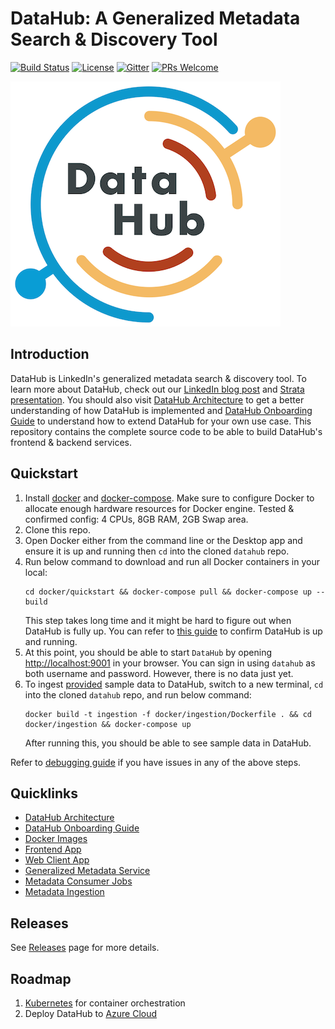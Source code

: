 # DataHub: A Generalized Metadata Search & Discovery Tool
[![Build Status](https://travis-ci.org/linkedin/datahub.svg)](https://travis-ci.org/linkedin/datahub)
[![License](https://img.shields.io/github/license/linkedin/datahub)](LICENSE)
[![Gitter](https://img.shields.io/gitter/room/nwjs/nw.js.svg)](https://gitter.im/linkedin/datahub)
[![PRs Welcome](https://img.shields.io/badge/PRs-welcome-brightgreen.svg)](https://github.com/linkedin/datahub/blob/master/CONTRIBUTING.md)

![DataHub](docs/imgs/datahub-logo.png)

## Introduction
DataHub is LinkedIn's generalized metadata search & discovery tool. To learn more about DataHub, check out our 
[LinkedIn blog post](https://engineering.linkedin.com/blog/2019/data-hub) and [Strata presentation](https://speakerdeck.com/shirshanka/the-evolution-of-metadata-linkedins-journey-strata-nyc-2019). 
You should also visit [DataHub Architecture](docs/architecture/architecture.md) to get a better understanding of how DataHub is implemented and 
[DataHub Onboarding Guide](docs/how/entity-onboarding.md) to understand how to extend DataHub for your own use case.
This repository contains the complete source code to be able to build DataHub's frontend & backend services.

## Quickstart
1. Install [docker](https://docs.docker.com/install/) and [docker-compose](https://docs.docker.com/compose/install/). Make sure to configure Docker to allocate enough hardware resources for Docker engine. Tested & confirmed config: 4 CPUs, 8GB RAM, 2GB Swap area.
2. Clone this repo.
3. Open Docker either from the command line or the Desktop app and ensure it is up and running then `cd` into the cloned `datahub` repo.
4. Run below command to download and run all Docker containers in your local:
    ```
    cd docker/quickstart && docker-compose pull && docker-compose up --build
    ```
    This step takes long time and it might be hard to figure out when DataHub is fully up. You can refer to [this guide](https://github.com/linkedin/datahub/blob/master/docs/debugging.md#how-can-i-confirm-if-all-docker-containers-are-running-as-expected-after-a-quickstart) to confirm DataHub is up and running.
5. At this point, you should be able to start `DataHub` by opening [http://localhost:9001](http://localhost:9001) in your browser. You can sign in using `datahub` as both username and password. However, there is no data just yet.
6. To ingest [provided](https://github.com/linkedin/datahub/blob/master/metadata-ingestion/mce-cli/bootstrap_mce.dat) sample data to DataHub, switch to a new terminal, `cd` into the cloned `datahub` repo, and run below command:
    ```
    docker build -t ingestion -f docker/ingestion/Dockerfile . && cd docker/ingestion && docker-compose up
    ```
    After running this, you should be able to see sample data in DataHub.

Refer to [debugging guide](docs/debugging.md) if you have issues in any of the above steps.

## Quicklinks
* [DataHub Architecture](docs/architecture/architecture.md)
* [DataHub Onboarding Guide](docs/how/entity-onboarding.md)
* [Docker Images](docker)
* [Frontend App](datahub-frontend)
* [Web Client App](datahub-web)
* [Generalized Metadata Service](gms)
* [Metadata Consumer Jobs](metadata-jobs)
* [Metadata Ingestion](metadata-ingestion)

## Releases
See [Releases](https://github.com/linkedin/datahub/releases) page for more details.

## Roadmap
1. [Kubernetes](https://kubernetes.io/) for container orchestration
2. Deploy DataHub to [Azure Cloud](https://azure.microsoft.com/en-us/)
